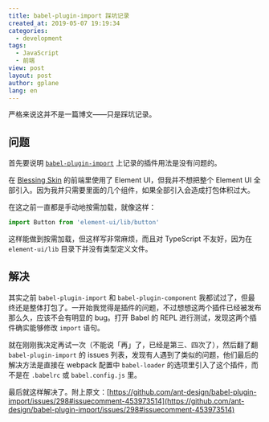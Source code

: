 ```yaml
---
title: babel-plugin-import 踩坑记录
created_at: 2019-05-07 19:19:34
categories:
  - development
tags:
  - JavaScript
  - 前端
view: post
layout: post
author: gplane
lang: en
---
```


严格来说这并不是一篇博文——只是踩坑记录。

## 问题

首先要说明 [`babel-plugin-import`](https://github.com/ant-design/babel-plugin-import) 上记录的插件用法是没有问题的。

在 [Blessing Skin](https://github.com/bs-community/blessing-skin-server) 的前端里使用了 Element UI，但我并不想把整个 Element UI 全部引入。因为我并只需要里面的几个组件，如果全部引入会造成打包体积过大。

在这之前一直都是手动地按需加载，就像这样：

```js
import Button from 'element-ui/lib/button'
```

这样能做到按需加载，但这样写非常麻烦，而且对 TypeScript 不友好，因为在 `element-ui/lib` 目录下并没有类型定义文件。

## 解决

其实之前 `babel-plugin-import` 和 `babel-plugin-component` 我都试过了，但最终还是整体打包了。一开始我觉得是插件的问题，不过想想这两个插件已经被发布那么久，应该不会有明显的 bug。打开 Babel 的 REPL 进行测试，发现这两个插件确实能够修改 `import` 语句。

就在刚刚我决定再试一次（不能说「再」了，已经是第三、四次了），然后翻了翻 `babel-plugin-import` 的 issues 列表，发现有人遇到了类似的问题，他们最后的解决方法是直接在 webpack 配置中 `babel-loader` 的选项里引入了这个插件，而不是在 `.babelrc` 或 `babel.config.js` 里。

最后就这样解决了。附上原文：[https://github.com/ant-design/babel-plugin-import/issues/298#issuecomment-453973514](https://github.com/ant-design/babel-plugin-import/issues/298#issuecomment-453973514)
